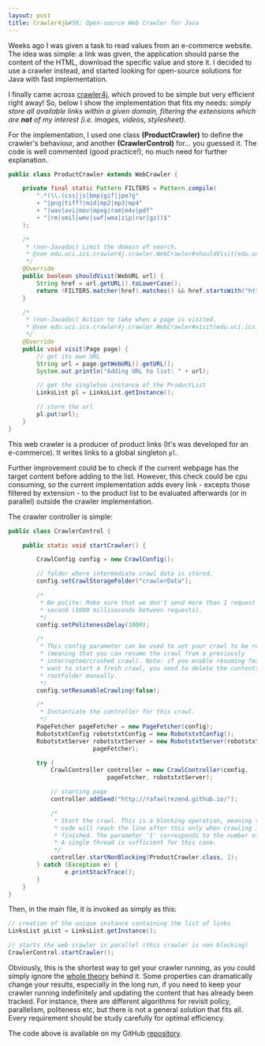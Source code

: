 ```yaml
---
layout: post
title: Crawler4j&#58; Open-source Web Crawler for Java
---
```


Weeks ago I was given a task to read values from an e-commerce website.
The idea was simple: a link was given, the application should parse the content of the HTML, download the specific value and store it.
I decided to use a crawler instead, and started looking for open-source solutions for Java with fast implementation.

I finally came across [crawler4j](https://code.google.com/p/crawler4j/), which proved to be simple but very efficient right away!
So, below I show the implementation that fits my needs: *simply store all available links within a given domain, filtering the extensions which are **not** of my interest (i.e. images, videos, stylesheet).*

For the implementation, I used one class **(ProductCrawler)** to define the crawler's behaviour, and another **(CrawlerControl)** for... you guessed it.
The code is well commented (good practice!), no much need for further explanation.

```java
public class ProductCrawler extends WebCrawler {

	private final static Pattern FILTERS = Pattern.compile(
		".*(\\.(css|js|bmp|gif|jpe?g"
		+ "|png|tiff?|mid|mp2|mp3|mp4"
		+ "|wav|avi|mov|mpeg|ram|m4v|pdf"
		+ "|rm|smil|wmv|swf|wma|zip|rar|gz))$"
	);

	/*
	 * (non-Javadoc) Limit the domain of search.
	 * @see edu.uci.ics.crawler4j.crawler.WebCrawler#shouldVisit(edu.uci.ics.crawler4j.url.WebURL)
	 */
	@Override
	public boolean shouldVisit(WebURL url) {
		String href = url.getURL().toLowerCase();
		return !FILTERS.matcher(href).matches()	&& href.startsWith("http://rafaelrezend.github.io/");
	}

	/*
	 * (non-Javadoc) Action to take when a page is visited.
	 * @see edu.uci.ics.crawler4j.crawler.WebCrawler#visit(edu.uci.ics.crawler4j.crawler.Page)
	 */
	@Override
	public void visit(Page page) {
		// get its own URL
		String url = page.getWebURL().getURL();
		System.out.println("Adding URL to list: " + url);

		// get the singleton instance of the ProductList
		LinksList pl = LinksList.getInstance();

		// store the url
		pl.put(url);
	}
}
```

This web crawler is a producer of product links (It's was developed for an e-commerce). It writes links to a global singleton `pl`.

Further improvement could be to check if the current webpage has the target content before adding to the list.
However, this check could be cpu consuming, so the current implementation adds every link - excepts those filtered by extension - to the product list to be evaluated afterwards (or in parallel) outside the crawler implementation.

The crawler controller is simple:

```java
public class CrawlerControl {

	public static void startCrawler() {

		CrawlConfig config = new CrawlConfig();

		// folder where intermediate crawl data is stored.
		config.setCrawlStorageFolder("crawlerData");

		/*
		 * Be polite: Make sure that we don't send more than 1 request per
		 * second (1000 milliseconds between requests).
		 */
		config.setPolitenessDelay(1000);

		/*
		 * This config parameter can be used to set your crawl to be resumable
		 * (meaning that you can resume the crawl from a previously
		 * interrupted/crashed crawl). Note: if you enable resuming feature and
		 * want to start a fresh crawl, you need to delete the contents of
		 * rootFolder manually.
		 */
		config.setResumableCrawling(false);

		/*
		 * Instantiate the controller for this crawl.
		 */
		PageFetcher pageFetcher = new PageFetcher(config);
		RobotstxtConfig robotstxtConfig = new RobotstxtConfig();
		RobotstxtServer robotstxtServer = new RobotstxtServer(robotstxtConfig,
						pageFetcher);

		try {
			CrawlController controller = new CrawlController(config,
							pageFetcher, robotstxtServer);

			// starting page
			controller.addSeed("http://rafaelrezend.github.io/");

			/*
			 * Start the crawl. This is a blocking operation, meaning that your
			 * code will reach the line after this only when crawling is
			 * finished. The parameter '1' corresponds to the number of threads.
			 * A single thread is sufficient for this case.
			 */
			controller.startNonBlocking(ProductCrawler.class, 1);
		} catch (Exception e) {
				e.printStackTrace();
		}
	}
}
```

Then, in the main file, it is invoked as simply as this:

```java
// creation of the unique instance containing the list of links
LinksList pList = LinksList.getInstance();

// starts the web crawler in parallel (this crawler is non blocking)
CrawlerControl.startCrawler();
```

Obviously, this is the shortest way to get your crawler running, as you could simply ignore the [whole theory](http://en.wikipedia.org/wiki/Web_crawler) behind it.
Some properties can dramatically change your results, especially in the long run, if you need to keep your crawler running indefinitely and updating the content that has already been tracked. For instance, there are different algorithms for revisit policy, parallelism, politeness etc, but there is not a general solution that fits all. Every requirement should be study carefully for optimal efficiency.

The code above is available on my GitHub [repository](https://github.com/rafaelrezend/eCommerceCrawler/tree/master/src/rezend/ecomm/crawler).

